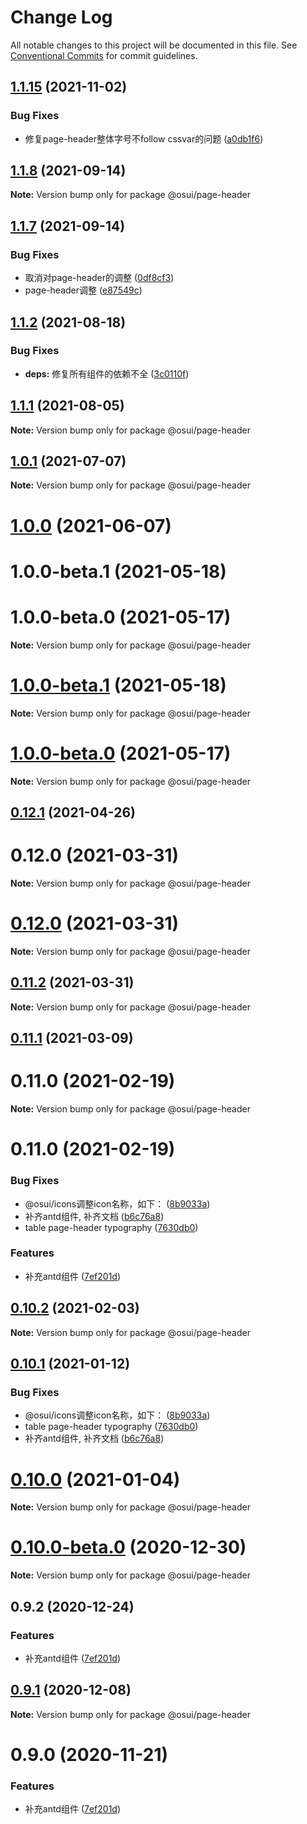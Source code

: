 # Change Log

All notable changes to this project will be documented in this file.
See [Conventional Commits](https://conventionalcommits.org) for commit guidelines.

## [1.1.15](https://gitee.com/gitee-fe/osui/tree/master/compare/v1.1.10...v1.1.15) (2021-11-02)


### Bug Fixes

* 修复page-header整体字号不follow cssvar的问题 ([a0db1f6](https://gitee.com/gitee-fe/osui/tree/master/commits/a0db1f6f6b50d8a609b9a3c946ffbebe35763c00))





## [1.1.8](https://gitee.com/gitee-fe/osui/tree/master/compare/v1.1.7...v1.1.8) (2021-09-14)

**Note:** Version bump only for package @osui/page-header





## [1.1.7](https://gitee.com/gitee-fe/osui/tree/master/compare/v1.1.6...v1.1.7) (2021-09-14)


### Bug Fixes

* 取消对page-header的调整 ([0df8cf3](https://gitee.com/gitee-fe/osui/tree/master/commits/0df8cf3ef51e0745dbb172f548b69f25a0dd118b))
* page-header调整 ([e87549c](https://gitee.com/gitee-fe/osui/tree/master/commits/e87549c9d19ef86542dd2c83f142ab640e13fb5a))





## [1.1.2](https://gitee.com/gitee-fe/osui/tree/master/compare/v1.1.1...v1.1.2) (2021-08-18)


### Bug Fixes

* **deps:** 修复所有组件的依赖不全 ([3c0110f](https://gitee.com/gitee-fe/osui/tree/master/commits/3c0110f6798e4fdbf75616a447a1a7660a05c678))





## [1.1.1](https://gitee.com/gitee-fe/osui/tree/master/compare/v1.0.0-beta.1...v1.1.1) (2021-08-05)

**Note:** Version bump only for package @osui/page-header





## [1.0.1](https://gitee.com/gitee-fe/osui/tree/master/compare/@osui/page-header@1.0.0...@osui/page-header@1.0.1) (2021-07-07)

**Note:** Version bump only for package @osui/page-header





# [1.0.0](https://gitee.com/gitee-fe/osui/tree/master/compare/@osui/page-header@0.12.1...@osui/page-header@1.0.0) (2021-06-07)



# 1.0.0-beta.1 (2021-05-18)



# 1.0.0-beta.0 (2021-05-17)

**Note:** Version bump only for package @osui/page-header





# [1.0.0-beta.1](https://gitee.com/gitee-fe/osui/tree/master/compare/v1.0.0-beta.0...v1.0.0-beta.1) (2021-05-18)

**Note:** Version bump only for package @osui/page-header





# [1.0.0-beta.0](https://gitee.com/gitee-fe/osui/tree/master/compare/v0.12.1...v1.0.0-beta.0) (2021-05-17)

**Note:** Version bump only for package @osui/page-header





## [0.12.1](https://gitee.com/gitee-fe/osui/tree/master/compare/@osui/page-header@0.11.2...@osui/page-header@0.12.1) (2021-04-26)



# 0.12.0 (2021-03-31)

**Note:** Version bump only for package @osui/page-header





# [0.12.0](https://gitee.com/gitee-fe/osui/tree/master/compare/v0.11.0...v0.12.0) (2021-03-31)

**Note:** Version bump only for package @osui/page-header





## [0.11.2](https://gitee.com/gitee-fe/osui/tree/master/compare/@osui/page-header@0.11.1...@osui/page-header@0.11.2) (2021-03-31)

**Note:** Version bump only for package @osui/page-header





## [0.11.1](https://gitee.com/gitee-fe/osui/tree/master/compare/@osui/page-header@0.10.2...@osui/page-header@0.11.1) (2021-03-09)



# 0.11.0 (2021-02-19)

**Note:** Version bump only for package @osui/page-header





# 0.11.0 (2021-02-19)


### Bug Fixes

* @osui/icons调整icon名称，如下： ([8b9033a](https://gitee.com/gitee-fe/osui/tree/master/commits/8b9033af14f14ebae853692523739ca22c64123a))
* 补齐antd组件, 补齐文档 ([b6c76a8](https://gitee.com/gitee-fe/osui/tree/master/commits/b6c76a864b121479e151a97e926546f3370d0aed))
* table page-header typography ([7630db0](https://gitee.com/gitee-fe/osui/tree/master/commits/7630db06b79589004950e7527cf63f020d0677a7))


### Features

* 补充antd组件 ([7ef201d](https://gitee.com/gitee-fe/osui/tree/master/commits/7ef201df7efb9b3bbc0597fac45962c49c13533c))





## [0.10.2](https://gitee.com/gitee-fe/osui/tree/master/compare/@osui/page-header@0.10.1...@osui/page-header@0.10.2) (2021-02-03)

**Note:** Version bump only for package @osui/page-header





## [0.10.1](https://gitee.com/gitee-fe/osui/tree/master/compare/@osui/page-header@0.10.0...@osui/page-header@0.10.1) (2021-01-12)


### Bug Fixes

* @osui/icons调整icon名称，如下： ([8b9033a](https://gitee.com/gitee-fe/osui/tree/master/commits/8b9033af14f14ebae853692523739ca22c64123a))
* table page-header typography ([7630db0](https://gitee.com/gitee-fe/osui/tree/master/commits/7630db06b79589004950e7527cf63f020d0677a7))
* 补齐antd组件, 补齐文档 ([b6c76a8](https://gitee.com/gitee-fe/osui/tree/master/commits/b6c76a864b121479e151a97e926546f3370d0aed))





# [0.10.0](https://gitee.com/gitee-fe/osui/tree/master/compare/@osui/page-header@0.10.0-beta.0...@osui/page-header@0.10.0) (2021-01-04)

**Note:** Version bump only for package @osui/page-header





# [0.10.0-beta.0](https://gitee.com/gitee-fe/osui/tree/master/compare/@osui/page-header@0.9.2...@osui/page-header@0.10.0-beta.0) (2020-12-30)

**Note:** Version bump only for package @osui/page-header





## 0.9.2 (2020-12-24)


### Features

* 补充antd组件 ([7ef201d](https://gitee.com/gitee-fe/osui/tree/master/commits/7ef201df7efb9b3bbc0597fac45962c49c13533c))





## [0.9.1](https://gitee.com/gitee-fe/osui/tree/master/compare/@osui/page-header@0.9.0...@osui/page-header@0.9.1) (2020-12-08)

**Note:** Version bump only for package @osui/page-header





# 0.9.0 (2020-11-21)


### Features

* 补充antd组件 ([7ef201d](https://gitee.com/gitee-fe/osui/tree/master/commits/7ef201df7efb9b3bbc0597fac45962c49c13533c))
